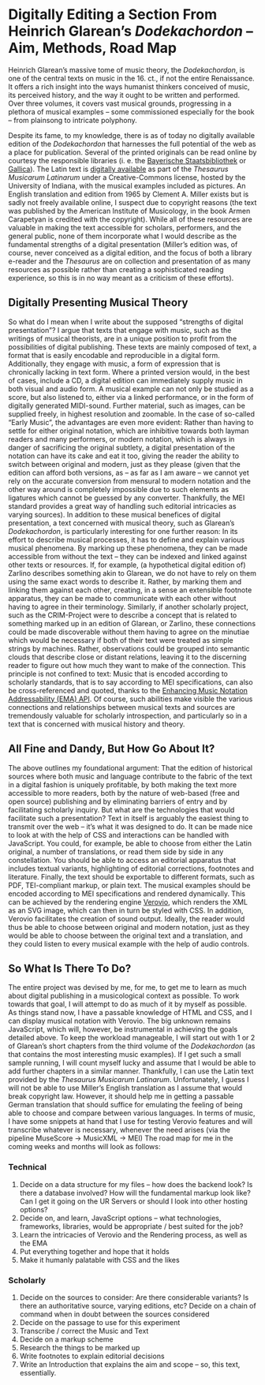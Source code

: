 # Digitally Editing a Section From Heinrich Glarean’s *Dodekachordon* – Aim, Methods, Road Map

Heinrich Glarean’s massive tome of music theory, the *Dodekachordon*, is one of the central texts on music in the 16. ct., if not the entire Renaissance. 
It offers a rich insight into the ways humanist thinkers conceived of music, its perceived history, and the way it ought to be written and performed.
Over three volumes, it covers vast musical grounds, progressing in a plethora of musical examples – some commissioned especially for the book – from plainsong to intricate polyphony.

Despite its fame, to my knowledge, there is as of today no digitally available edition of the *Dodekachordon* that harnesses the full potential of the web as a place for publication. 
Several of the printed originals can be read online by courtesy the responsible libraries (i. e. the [Bayerische Staatsbibliothek](https://opacplus.bsb-muenchen.de/title/BV001491961) or [Gallica](https://gallica.bnf.fr/ark:/12148/bpt6k1280486r)). 
The Latin text is [digitally available](https://chmtl.indiana.edu/tml/16th/GLADOD1_TEXT.html) as part of the *Thesaurus Musicarum Latinarum* under a Creative-Commons license, hosted by the University of Indiana, with the musical examples included as pictures. 
An English translation and edition from 1965 by Clement A. Miller exists but is sadly not  freely available online, I suspect due to copyright reasons (the text was published by the American Institute of Musicology, in the book Armen Carapetyan is credited with the copyright). 
While all of these resources are valuable in making the text accessible for scholars, performers, and the general public, none of them incorporate what I would describe as the fundamental strengths of a digital presentation (Miller’s edition was, of course, never conceived as a digital edition, and the focus of both a library e-reader and the *Thesaurus* are on collection and presentation of as many resources as possible rather than creating a sophisticated reading experience, so this is in no way meant as a criticism of these efforts).
## Digitally Presenting Musical Theory
So what do I mean when I write about the supposed “strengths of digital presentation”? 
I argue that texts that engage with music, such as the writings of musical theorists, are in a unique position to profit from the possibilities of digital publishing. 
These texts are mainly composed of text, a format that is easily encodable and reproducible in a digital form.
Additionally, they engage with music, a form of expression that is chronically lacking in text form. 
Where a printed version would, in the best of cases, include a CD, a digital edition can immediately supply music in both visual and audio form. 
A musical example can not only be studied as a score, but also listened to, either via a linked performance, or in the form of digitally generated MIDI-sound. 
Further material, such as images, can be supplied freely, in highest resolution and zoomable.
In the case of so-called “Early Music”, the advantages are even more evident: Rather than having to settle for either original notation, which are inhibitive towards both layman readers and many performers, or modern notation, which is always in danger of sacrificing the original subtlety, a digital presentation of the notation can have its cake and eat it too, giving the reader the ability to switch between original and modern, just as they please (given that the edition can afford both versions, as – as far as I am aware – we cannot yet rely on the accurate conversion from mensural to modern notation and the other way around is completely impossible due to such elements as ligatures which cannot be guessed by any converter. 
Thankfully, the MEI standard provides a great way of handling such editorial intricacies as varying sources). 
In addition to these musical benefices of digital presentation, a text concerned with musical theory, such as Glarean’s *Dodekachordon*, is particularly interesting for one further reason: In its effort to describe musical processes, it has to define and explain various musical phenomena. By marking up these phenomena, they can be made accessible from without the text – they can be indexed and linked against other texts or resources. If, for example, (a hypothetical digital edition of) Zarlino describes something akin to Glarean, we do not have to rely on them using the same exact words to describe it. Rather, by marking them and linking them against each other, creating, in a sense an extensible footnote apparatus, they can be made to communicate with each other without having to agree in their terminology. Similarly, if another scholarly project, such as the CRIM-Project were to describe a concept that is related to something marked up in an edition of Glarean, or Zarlino, these connections could be made discoverable without them having to agree on the minutiae which would be necessary if both of their text were treated as simple strings by machines. Rather, observations could be grouped into semantic clouds that describe close or distant relations, leaving it to the discerning reader to figure out how much they want to make of the connection. This principle is not confined to text: Music that is encoded according to scholarly standards, that is to say according to MEI specifications, can also be cross-referenced and quoted, thanks to the [Enhancing Music Notation Addressability (EMA) API](https://archive.mith.umd.edu/mith-2020/research/enhancing-music-notation-addressability/index.html). Of course, such abilities make visible the various connections and relationships between musical texts and sources are tremendously valuable for scholarly introspection, and particularly so in a text that is concerned with musical history and theory.
## All Fine and Dandy, But How Go About It?
The above outlines my foundational argument: That the edition of historical sources where both music and language contribute to the fabric of the text in a digital fashion is uniquely profitable, by both making the text more accessible to more readers, both by the nature of web-based (free and open source) publishing and by eliminating barriers of entry and by facilitating scholarly inquiry. 
But what are the technologies that would facilitate such a presentation? Text in itself is arguably the easiest thing to transmit over the web – it’s what it was designed to do. 
It can be made nice to look at with the help of CSS and interactions can be handled with JavaScript. 
You could, for example, be able to choose from either the Latin original, a number of translations, or read them side by side in any constellation. 
You should be able to access an editorial apparatus that includes textual variants, highlighting of editorial corrections, footnotes and literature. 
Finally, the text should be exportable to different formats, such as PDF, TEI-compliant markup, or plain text. 
The musical examples should be encoded according to MEI specifications and rendered dynamically. 
This can be achieved by the rendering engine [Verovio](https://www.verovio.org), which renders the XML as an SVG image, which can then in turn be styled with CSS. 
In addition, Verovio facilitates the creation of sound output.
Ideally, the reader would thus be able to choose between original and modern notation, just as they would be able to choose between the original text and a translation, and they could listen to every musical example with the help of audio controls.

## So What Is There To Do?

The entire project was devised by me, for me, to get me to learn as much about digital publishing in a musicological context as possible. 
To work towards that goal, I will attempt to do as much of it by myself as possible. 
As things stand now, I have a passable knowledge of HTML and CSS, and I can display musical notation with Verovio. 
The big unknown remains JavaScript, which will, however, be instrumental in achieving the goals detailed above. 
To keep the workload manageable, I will start out with 1 or 2 of Glarean’s short chapters from the third volume of the *Dodekachordon* (as that contains the most interesting music examples). 
If I get such a small sample running, I will count myself lucky and assume that I would be able to add further chapters in a similar manner. 
Thankfully, I can use the Latin text provided by the *Thesaurus Musicarum Latinarum*. 
Unfortunately, I guess I will not be able to use Miller’s English translation as I assume that would break copyright law. 
However, it should help me in getting a passable German translation that should suffice for emulating the feeling of being able to choose and compare between various languages. 
In terms of music, I have some snippets at hand that I use for testing Verovio features and will transcribe whatever is necessary, whenever the need arises (via the pipeline MuseScore -> MusicXML -> MEI) The road map for me in the coming weeks and months will look as follows:
### Technical
1. Decide on a data structure for my files – how does the backend look? Is there a database involved? How will the fundamental markup look like? Can I get it going on the UR Servers or should I look into other hosting options?
2. Decide on, and learn, JavaScript options – what technologies, frameworks, libraries, would be appropriate / best suited for the job?
3. Learn the intricacies of Verovio and the Rendering process, as well as the EMA
4. Put everything together and hope that it holds
5. Make it humanly palatable with CSS and the likes
### Scholarly
1. Decide on the sources to consider: Are there considerable variants? Is there an authoritative source, varying editions, etc? Decide on a chain of command when in doubt between the sources considered
2. Decide on the passage to use for this experiment
3. Transcribe / correct the Music and Text
4. Decide on a markup scheme
5. Research the things to be marked up
6. Write footnotes to explain editorial decisions
7. Write an Introduction that explains the aim and scope – so, this text, essentially.
